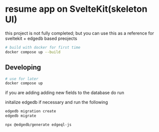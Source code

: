 # resume app on SvelteKit(skeleton UI)
this project is not fully completed; but you can use this as a reference for sveltekit + edgedb based preojects


```bash
# build with docker for first time
docker compose up --build
```

## Developing

```bash
# use for later
docker compose up
```
if you are adding adding new fields to the database do run 

initalize edgedb if necessary and run the following

```bash
edgedb migration create
edgedb migrate

npx @edgedb/generate edgeql-js
```

